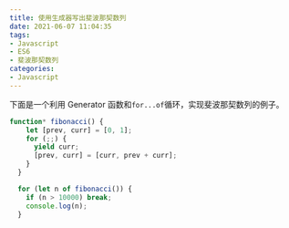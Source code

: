 ```yaml
---
title: 使用生成器写出斐波那契数列
date: 2021-06-07 11:04:35
tags:
- Javascript
- ES6
- 斐波那契数列
categories:
- Javascript
---
```




下面是一个利用 Generator 函数和`for...of`循环，实现斐波那契数列的例子。



```js
function* fibonacci() {
    let [prev, curr] = [0, 1];
    for (;;) {
      yield curr;
      [prev, curr] = [curr, prev + curr];
    }
  }

  for (let n of fibonacci()) {
    if (n > 10000) break;
    console.log(n);
  }
```

